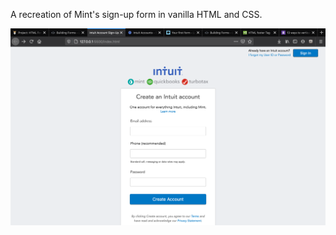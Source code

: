 A recreation of Mint's sign-up form in vanilla HTML and CSS. 

![A screenshot of the completed site](/media/sc.png?raw=true "Screenshot")
